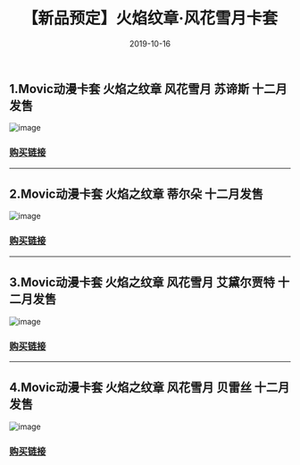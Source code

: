 ﻿---
layout: post
title: 【新品预定】火焰纹章·风花雪月卡套
date: 2019-10-16
categories: blog
tags: [【淘宝】]
description: 新品预定。
---

## 1.Movic动漫卡套 火焰之纹章 风花雪月 苏谛斯 十二月发售
![image](https://gd2.alicdn.com/imgextra/i1/0/O1CN01kwXFzT1i92yToqvxA_!!0-item_pic.jpg)

### [购买链接](https://item.taobao.com/item.htm?spm=a1z09.8149145.0.0.773dfcd37gWEaZ&id=606109271390)

***

## 2.Movic动漫卡套 火焰之纹章 蒂尔朵 十二月发售
![image](https://gd1.alicdn.com/imgextra/i1/0/O1CN01QxDzMG1i92yZQzz0W_!!0-item_pic.jpg)

### [购买链接](https://item.taobao.com/item.htm?spm=a2oq0.12575281.0.0.25911deb7d6kCa&ft=t&id=605670797646)

***

## 3.Movic动漫卡套 火焰之纹章 风花雪月 艾黛尔贾特 十二月发售
![image](https://gd3.alicdn.com/imgextra/i2/0/O1CN01kDJvqA1i92yZensxl_!!0-item_pic.jpg)

### [购买链接](https://item.taobao.com/item.htm?spm=a2oq0.12575281.0.0.25911deb7d6kCa&ft=t&id=605426100276)

***

## 4.Movic动漫卡套 火焰之纹章 风花雪月 贝雷丝 十二月发售
![image](https://gd1.alicdn.com/imgextra/i3/0/O1CN01LG1FiY1i92ybIUDXH_!!0-item_pic.jpg)

### [购买链接](https://item.taobao.com/item.htm?spm=a2oq0.12575281.0.0.25911deb7d6kCa&ft=t&id=605671349048)









